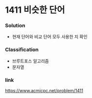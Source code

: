 # 1411 비슷한 단어

### Solution
* 현재 단어와 비교 단어 모두 사용한 지 확인

### Classification
* 브루트포스 알고리즘
* 문자열

### link
https://www.acmicpc.net/problem/1411